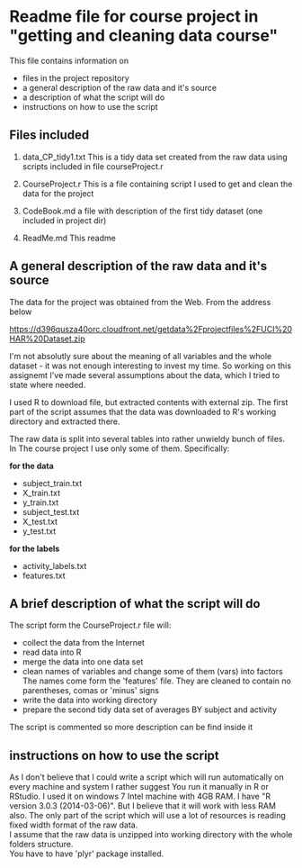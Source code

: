 Readme file for course project in "getting and cleaning data course"
========================================================
This file contains information on 

- files in the project repository
- a general description of the raw data and it's source
- a description of what the script will do
- instructions on how to use the script


Files included
-------------------------------------
1. data_CP_tidy1.txt
    This is a tidy data set created from the raw data using scripts included in
    file courseProject.r
2. CourseProject.r 
    This is a file containing script I used to get and clean the data for the project
    
3. CodeBook.md
    a file with description of the first tidy dataset (one included in project dir)
4. ReadMe.md
    This readme

A general description of the raw data and it's source
-----------------------------------------------------
The data for the project was obtained from the Web. From the address below

https://d396qusza40orc.cloudfront.net/getdata%2Fprojectfiles%2FUCI%20HAR%20Dataset.zip

I'm not absolutly sure about the meaning of all variables and the whole dataset - it was not enough interesting to invest my time. So working on this assignemt I've made several assumptions about the data, which I tried to state where needed.  

I used R to download file, but extracted contents with external zip. The first part of the script assumes that the data was downloaded to R's working directory and extracted there.

The raw data is split into several tables into rather unwieldy bunch of files. In The course project I use only some of them. Specifically: 

**for the data**
- subject_train.txt
- X_train.txt
- y_train.txt
- subject_test.txt
- X_test.txt
- y_test.txt

**for the labels**
- activity_labels.txt
- features.txt


A brief description of what the script will do
----------------------------------------
The script form the CourseProject.r file will:

- collect the data from the Internet
- read data into R
- merge the data into one data set 
- clean names of variables and change some of them (vars) into factors  
    The names come form the 'features' file. They are cleaned to contain no    parentheses, comas or 'minus' signs
- write the data into working directory
- prepare the second tidy data set of averages BY subject and activity

The script is commented so more description can be find inside it

instructions on how to use the script
--------------------------------------
As I don't believe that I could write a script which will run automatically on every machine and system I rather suggest You run it manually in R or RStudio. I used it on windows 7 Intel machine with 4GB RAM. I have "R version 3.0.3 (2014-03-06)".  But I believe that it will work with less RAM also. The only part of the script which will use a lot of resources is reading fixed width format of the raw data.  
I assume that the raw data is unzipped into working directory with the whole folders structure.  
You have to have 'plyr' package installed.

